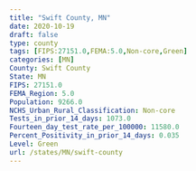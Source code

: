 ```yaml
---
title: "Swift County, MN"
date: 2020-10-19
draft: false
type: county
tags: [FIPS:27151.0,FEMA:5.0,Non-core,Green]
categories: [MN]
County: Swift County
State: MN
FIPS: 27151.0
FEMA_Region: 5.0
Population: 9266.0
NCHS_Urban_Rural_Classification: Non-core
Tests_in_prior_14_days: 1073.0
Fourteen_day_test_rate_per_100000: 11580.0
Percent_Positivity_in_prior_14_days: 0.035
Level: Green
url: /states/MN/swift-county
---
```




